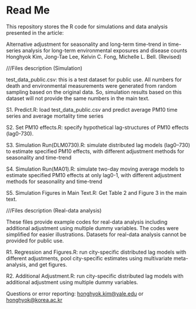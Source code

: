 # Read Me
This repository stores the R code for simulations and data analysis presented in the article:

Alternative adjustment for seasonality and long-term time-trend in time-series analysis for long-term environmental exposures and disease counts
Honghyok Kim, Jong-Tae Lee, Kelvin C. Fong, Michelle L. Bell. (Revised)


///Files description (Simulation)

test_data_public.csv: this is a test dataset for public use. All numbers for death and environmental measurements were generated from random sampling based on the original data. So, simulation results based on this dataset will not provide the same numbers in the main text.

S1. Predict.R: load test_data_public.csv and predict average PM10 time series and average mortality time series

S2. Set PM10 effects.R: specify hypothetical lag-structures of PM10 effects (lag0-730).

S3. Simulation Run(DLM0730).R: simulate distributed lag models (lag0–730) to estimate specified PM10 effects, with different adjustment methods for seasonality and time-trend

S4. Simulation Run(MA01).R: simulate two-day moving average models to estimate specified PM10 effects at only lag0-1, with different adjustment methods for seasonality and time-trend

S5. Simulation Figures in Main Text.R: Get Table 2 and Figure 3 in the main text.

///Files description (Real-data analysis)

These files provide example codes for real-data analysis including additional adjustment using multiple dummy variables. The codes were simplified for easier illustrations. Datasets for real-data analysis cannot be provided for public use.

R1. Regression and Figures.R: run city-specific distributed lag models with different adjustments, pool city-specific estimates using multivariate meta-analysis, and get figures.

R2. Additional Adjustment.R: run city-specific distributed lag models with additional adjustment using multiple dummy variables.


Questions or error reporting: honghyok.kim@yale.edu or honghyok@korea.ac.kr




